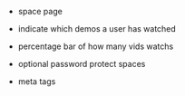 
- space page
- indicate which demos a user has watched
- percentage bar of how many vids watchs
- optional password protect spaces

- meta tags
